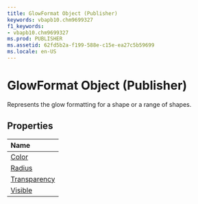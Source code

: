 ```yaml
---
title: GlowFormat Object (Publisher)
keywords: vbapb10.chm9699327
f1_keywords:
- vbapb10.chm9699327
ms.prod: PUBLISHER
ms.assetid: 62fd5b2a-f199-588e-c15e-ea27c5b59699
ms.locale: en-US
---
```



# GlowFormat Object (Publisher)

Represents the glow formatting for a shape or a range of shapes.
 


## Properties



|**Name**|
|:-----|
|[Color](glowformat.color-property-publisher.md)|
|[Radius](glowformat.radius-property-publisher.md)|
|[Transparency](glowformat.transparency-property-publisher.md)|
|[Visible](glowformat.visible-property-publisher.md)|

